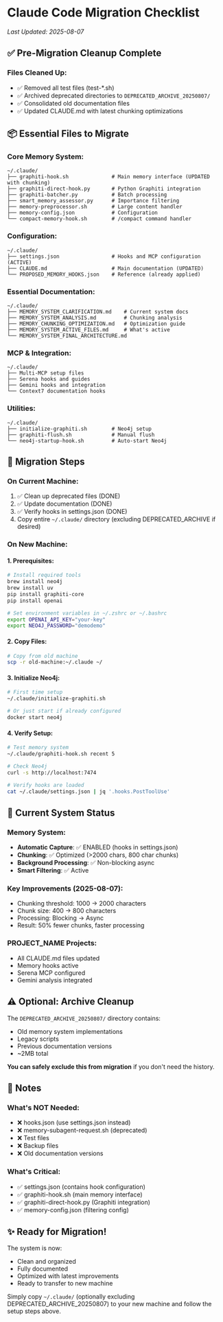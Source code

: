 # Claude Code Migration Checklist
*Last Updated: 2025-08-07*

## ✅ Pre-Migration Cleanup Complete

### Files Cleaned Up:
- ✅ Removed all test files (test-*.sh)
- ✅ Archived deprecated directories to `DEPRECATED_ARCHIVE_20250807/`
- ✅ Consolidated old documentation files
- ✅ Updated CLAUDE.md with latest chunking optimizations

## 📦 Essential Files to Migrate

### Core Memory System:
```
~/.claude/
├── graphiti-hook.sh              # Main memory interface (UPDATED with chunking)
├── graphiti-direct-hook.py       # Python Graphiti integration
├── graphiti-batcher.py           # Batch processing
├── smart_memory_assessor.py      # Importance filtering
├── memory-preprocessor.sh        # Large content handler
├── memory-config.json            # Configuration
└── compact-memory-hook.sh        # /compact command handler
```

### Configuration:
```
~/.claude/
├── settings.json                 # Hooks and MCP configuration (ACTIVE)
├── CLAUDE.md                     # Main documentation (UPDATED)
└── PROPOSED_MEMORY_HOOKS.json    # Reference (already applied)
```

### Essential Documentation:
```
~/.claude/
├── MEMORY_SYSTEM_CLARIFICATION.md    # Current system docs
├── MEMORY_SYSTEM_ANALYSIS.md         # Chunking analysis
├── MEMORY_CHUNKING_OPTIMIZATION.md   # Optimization guide
├── MEMORY_SYSTEM_ACTIVE_FILES.md     # What's active
└── MEMORY_SYSTEM_FINAL_ARCHITECTURE.md
```

### MCP & Integration:
```
~/.claude/
├── Multi-MCP setup files
├── Serena hooks and guides
├── Gemini hooks and integration
└── Context7 documentation hooks
```

### Utilities:
```
~/.claude/
├── initialize-graphiti.sh        # Neo4j setup
├── graphiti-flush.sh             # Manual flush
└── neo4j-startup-hook.sh         # Auto-start Neo4j
```

## 🚀 Migration Steps

### On Current Machine:
1. ✅ Clean up deprecated files (DONE)
2. ✅ Update documentation (DONE)
3. ✅ Verify hooks in settings.json (DONE)
4. Copy entire `~/.claude/` directory (excluding DEPRECATED_ARCHIVE if desired)

### On New Machine:

#### 1. Prerequisites:
```bash
# Install required tools
brew install neo4j
brew install uv
pip install graphiti-core
pip install openai

# Set environment variables in ~/.zshrc or ~/.bashrc
export OPENAI_API_KEY="your-key"
export NEO4J_PASSWORD="demodemo"
```

#### 2. Copy Files:
```bash
# Copy from old machine
scp -r old-machine:~/.claude ~/
```

#### 3. Initialize Neo4j:
```bash
# First time setup
~/.claude/initialize-graphiti.sh

# Or just start if already configured
docker start neo4j
```

#### 4. Verify Setup:
```bash
# Test memory system
~/.claude/graphiti-hook.sh recent 5

# Check Neo4j
curl -s http://localhost:7474

# Verify hooks are loaded
cat ~/.claude/settings.json | jq '.hooks.PostToolUse'
```

## 🔧 Current System Status

### Memory System:
- **Automatic Capture**: ✅ ENABLED (hooks in settings.json)
- **Chunking**: ✅ Optimized (>2000 chars, 800 char chunks)
- **Background Processing**: ✅ Non-blocking async
- **Smart Filtering**: ✅ Active

### Key Improvements (2025-08-07):
- Chunking threshold: 1000 → 2000 characters
- Chunk size: 400 → 800 characters  
- Processing: Blocking → Async
- Result: 50% fewer chunks, faster processing

### PROJECT_NAME Projects:
- All CLAUDE.md files updated
- Memory hooks active
- Serena MCP configured
- Gemini analysis integrated

## ⚠️ Optional: Archive Cleanup

The `DEPRECATED_ARCHIVE_20250807/` directory contains:
- Old memory system implementations
- Legacy scripts
- Previous documentation versions
- ~2MB total

**You can safely exclude this from migration** if you don't need the history.

## 📝 Notes

### What's NOT Needed:
- ❌ hooks.json (use settings.json instead)
- ❌ memory-subagent-request.sh (deprecated)
- ❌ Test files
- ❌ Backup files
- ❌ Old documentation versions

### What's Critical:
- ✅ settings.json (contains hook configuration)
- ✅ graphiti-hook.sh (main memory interface)
- ✅ graphiti-direct-hook.py (Graphiti integration)
- ✅ memory-config.json (filtering config)

## ✨ Ready for Migration!

The system is now:
- Clean and organized
- Fully documented
- Optimized with latest improvements
- Ready to transfer to new machine

Simply copy `~/.claude/` (optionally excluding DEPRECATED_ARCHIVE_20250807) to your new machine and follow the setup steps above.